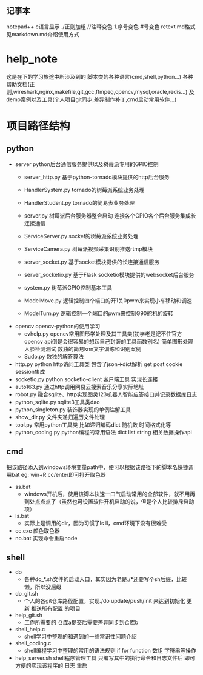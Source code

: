 ## 记事本
notepad++ c语言显示 ./正则加粗 //注释变色 1.序号变色 #号变色
retext   md格式    见markdown.md介绍使用方式


# help_note
这是在下的学习旅途中所涉及到的 脚本类的各种语言(cmd,shell,python...) 各种帮助文档(正则,wireshark,nginx,makefile,git,gcc,ffmpeg,opencv,mysql,oracle,redis...) 及demo案例以及工具(个人项目git同步,差异制作补丁,cmd启动常用软件...)

# 项目路径结构
    
## python
* server
python后台通信服务提供以及树莓派专用的GPIO控制
    * server_http.py    基于python-tornado模块提供的http后台服务
    * HandlerSystem.py  tornado的树莓派系统业务处理
    * HandlerStudent.py tornado的简易表业务处理

    * server.py 树莓派后台服务器整合启动 连接各个GPIO各个后台服务集成长连接通信

    * ServiceServer.py  socket的树莓派系统业务处理
    * ServiceCamera.py  树莓派视频采集识别推送rtmp模块

    * server_socket.py 基于socket模块提供的长连接通信服务
    * server_socketio.py 基于Flask socketio模块提供的websocket后台服务

    * system.py    树莓派GPIO控制基本工具
    * ModelMove.py 逻辑控制四个端口的开1关0pwm来实现小车移动和调速
    * ModelTurn.py 逻辑控制一个端口的pwm来控制G90舵机的旋转
* opencv
opencv-python的使用学习
    * cvhelp.py  opencv常用图形学处理及其工具类(初学老是记不住官方opencv api倒是会很容易的想起自己封装的工具函数别名) 简单图形处理 人脸检测测试 数独的简易knn文字训练和识别案例
    * Sudo.py    数独的解答算法
* http.py   python http访问工具类 包含了json->dict解析 get post cookie session集成
* socketIo.py   python socketIo-client 客户端工具 实现长连接
* auto163.py    通过http调用网易云搜索音乐分享实际地址
* robot.py  融合sqlite、http实现图灵123机器人智能应答接口并记录数据库日志
* python_sqlite.py  sqlite3工具类dao
* python_singleton.py   装饰器实现的单例注解工具
* show_dir.py   文件夹递归遍历文件处理
* tool.py   常用python工具类 比如递归编码dict 随机数 时间格式化等
* python_coding.py  python编程的常用语法 dict list string 相关数据操作api
## cmd
把该路径添入到windows环境变量path中，便可以根据该路径下的脚本名快捷调用bat eg: win+R cc/enter即可打开取色器
* ss.bat
    * windows开机后，使用该脚本快速一口气启动常用的全部软件，就不用再到处点点点了（虽然也可设置软件开机启动的说，但是个人比较排斥启动项）
* ls.bat
    * 实际上是调用的dir，因为习惯了ls ll，cmd环境下没有很难受
* cc.exe 颜色取色器
* no.bat 实现命令重启node
## shell
* do
    * 各种do_*.sh文件的启动入口，其实因为老是./*还要写个sh后缀，比较懒，所以没后缀
* do_git.sh
    * 个人的各git仓库路径配置，实现./do update/push/init 来达到初始化 更新 推送所有配置    的项目
* help_git.sh
    * 工作所需要的 仓库a提交后需要差异同步到仓库b
* shell_help.c
    * shell学习中整理的和遇到的一些常识性问题介绍
* shell_coding.c
    * shell编程学习中整理的常用的语法规则 if for function 数组 字符串等操作
* help_server.sh    shell程序管理工具 只编写其中的执行命令和日志文件后 即可方便的实现该程序的 日志 重启



